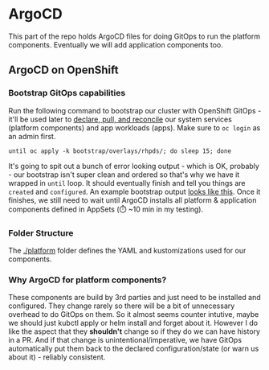 # ArgoCD
This part of the repo holds ArgoCD files for doing GitOps to run the platform components. Eventually we will add application components too.

## ArgoCD on OpenShift
### Bootstrap GitOps capabilities
Run the following command to bootstrap our cluster with OpenShift GitOps - it'll be used later to [declare, pull, and reconcile](https://opengitops.dev/) our system services (platform components) and app workloads (apps). Make sure to `oc login` as an admin first.

```until oc apply -k bootstrap/overlays/rhpds/; do sleep 15; done```

It's going to spit out a bunch of error looking output - which is OK, probably - our bootstrap isn't super clean and ordered so that's why we have it wrapped in `until` loop. It should eventually finish and tell you things are `created` and `configured`. An example bootstrap output [looks like this](./bootstrap-output.txt). Once it finishes, we still need to wait until ArgoCD installs all platform & application components defined in AppSets (:stopwatch: ~10 min in my testing).

### Folder Structure
The [./platform](platform) folder defines the YAML and kustomizations used for our components.

### Why ArgoCD for platform components?
These components are build by 3rd parties and just need to be installed and configured. They change rarely so there will be a bit of unnecessary overhead to do GitOps on them. So it almost seems counter intutive, maybe we should just kubctl apply or helm install and forget about it. However I do like the aspect that they **shouldn't** change so if they do we can have history in a PR. And if that change is unintentional/imperative, we have GitOps automatically put them back to the declared configuration/state (or warn us about it) - reliably consistent.